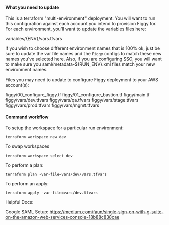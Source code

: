 #### What you need to update

This is a terraform "multi-environment" deployment. You will want to run this configuration against each account
you intend to provision Figgy for. For each environment, you'll want to update the variables files here:

variables/{ENV}/vars.tfvars

If you wish to choose different environment names that is 100% ok, just be sure to update the var file names and the 
`Figgy` configs to match these new names you've selected here. Also, if you are configuring SSO, you will want to 
make sure you saml/metadata-${RUN_ENV}.xml files match your new environment names.


Files you may need to update to configure Figgy deployment to your AWS account(s):

figgy/00_configure_figgy.tf
figgy/01_configure_bastion.tf
figgy/main.tf
figgy/vars/dev.tfvars
figgy/vars/qa.tfvars
figgy/vars/stage.tfvars
figgy/vars/prod.tfvars
figgy/vars/mgmt.tfvars

#### Command workflow

To setup the workspace for a particular run environment:

`terraform workspace new dev`

To swap workspaces

`terraform workspace select dev`

To perform a plan:

`terraform plan -var-file=vars/dev/vars.tfvars`

To perform an apply:

`terraform apply -var-file=vars/dev.tfvars`


Helpful Docs:

Google SAML Setup:
https://medium.com/faun/single-sign-on-with-g-suite-on-the-amazon-web-services-console-18b88c838cae